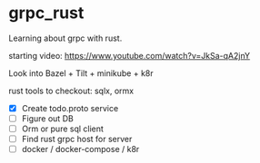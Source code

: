 # grpc_rust

Learning about grpc with rust.

starting video: https://www.youtube.com/watch?v=JkSa-qA2jnY

Look into Bazel + Tilt + minikube + k8r

rust tools to checkout: sqlx, ormx

- [x] Create todo.proto service
- [ ] Figure out DB
- [ ] Orm or pure sql client
- [ ] Find rust grpc host for server
- [ ] docker / docker-compose / k8r
